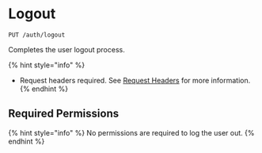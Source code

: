 # Logout

`PUT /auth/logout`

Completes the user logout process.

{% hint style="info" %}
* Request headers required. See [Request Headers](../../../getting-started/request-headers.md) for more information.
{% endhint %}

## Required Permissions

{% hint style="info" %}
No permissions are required to log the user out.
{% endhint %}

